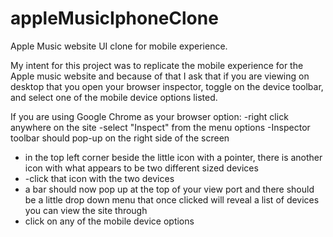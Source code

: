 # appleMusicIphoneClone
Apple Music website UI clone for mobile experience.

My intent for this project was to replicate the mobile experience for the Apple music website and because of that I ask that if you are viewing on desktop that you open your browser inspector, toggle on the device toolbar, and select one of the mobile device options listed.

If you are using Google Chrome as your browser option:
-right click anywhere on the site
-select "Inspect" from the menu options 
-Inspector toolbar should pop-up on the right side of the screen
- in the top left corner beside the little icon with a pointer, there is another icon with what appears to be two different sized devices
- -click that icon with the two devices
- a bar should now pop up at the top of your view port and there should be a little drop down menu that once clicked will reveal a list of  devices you can view the site through
- click on any of the mobile device options
